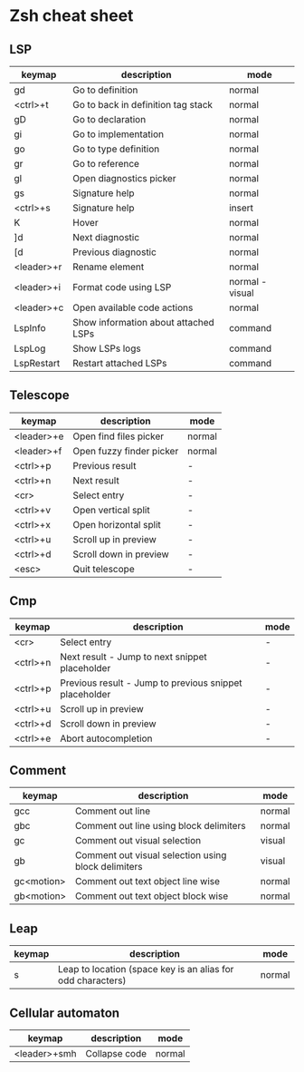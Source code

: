 # Zsh cheat sheet

## LSP

| keymap | description | mode |
|--------|-------------|--------|
| gd | Go to definition | normal |
| \<ctrl>+t | Go to back in definition tag stack | normal |
| gD | Go to declaration | normal |
| gi | Go to implementation | normal |
| go | Go to type definition | normal |
| gr | Go to reference | normal |
| gl | Open diagnostics picker | normal |
| gs | Signature help | normal |
| \<ctrl>+s | Signature help | insert |
| K | Hover | normal |
| \]d | Next diagnostic | normal |
| \[d | Previous diagnostic | normal |
| \<leader>+r | Rename element | normal |
| \<leader>+i | Format code using LSP | normal - visual |
| \<leader>+c | Open available code actions | normal |
| LspInfo | Show information about attached LSPs | command |
| LspLog | Show LSPs logs | command |
| LspRestart | Restart attached LSPs | command |

## Telescope

| keymap | description | mode |
|--------|-------------|--------|
| \<leader>+e | Open find files picker | normal |
| \<leader>+f | Open fuzzy finder picker | normal |
| \<ctrl>+p | Previous result | - |
| \<ctrl>+n | Next result | - |
| \<cr> | Select entry | - |
| \<ctrl>+v | Open vertical split | - |
| \<ctrl>+x | Open horizontal split | - |
| \<ctrl>+u | Scroll up in preview | - |
| \<ctrl>+d | Scroll down in preview | - |
| \<esc> | Quit telescope | - |

## Cmp

| keymap | description | mode |
|--------|-------------|--------|
| \<cr> | Select entry | - |
| \<ctrl>+n | Next result - Jump to next snippet placeholder | - |
| \<ctrl>+p | Previous result - Jump to previous snippet placeholder | - |
| \<ctrl>+u | Scroll up in preview | - |
| \<ctrl>+d | Scroll down in preview | - |
| \<ctrl>+e | Abort autocompletion | - |

## Comment

| keymap | description | mode |
|--------|-------------|--------|
| gcc | Comment out line | normal |
| gbc | Comment out line using block delimiters | normal |
| gc | Comment out visual selection | visual |
| gb | Comment out visual selection using block delimiters | visual |
| gc\<motion> | Comment out text object line wise | normal |
| gb\<motion> | Comment out text object block wise | normal |

## Leap

| keymap | description | mode |
|--------|-------------|--------|
| s | Leap to location (space key is an alias for odd characters)| normal |

## Cellular automaton

| keymap | description | mode |
|--------|-------------|--------|
| \<leader>+smh | Collapse code | normal |
